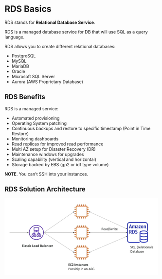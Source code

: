 # RDS Basics

RDS stands for **Relational Database Service**.

RDS is a managed database service for DB that will use SQL as a query language.

RDS allows you to create different relational databases:
- PostgreSQL
- MySQL
- MariaDB
- Oracle
- Microsoft SQL Server
- Aurora (AWS Proprietary Database)

## RDS Benefits

RDS is a managed service:
- Automated provisioning
- Operating System patching
- Continuous backups and restore to specific timestamp (Point in Time Restore)
- Monitoring dashboards
- Read replicas for improved read performance
- Multi AZ setup for Disaster Recovery (DR)
- Maintenance windows for upgrades
- Scaling capability (vertical and horizontal)
- Storage backed by EBS (gp2 or io1 type volume)

**NOTE**. You can't SSH into your instances.

## RDS Solution Architecture

![RDS Solution Architecture](../../images/database/rds_architecture.png)